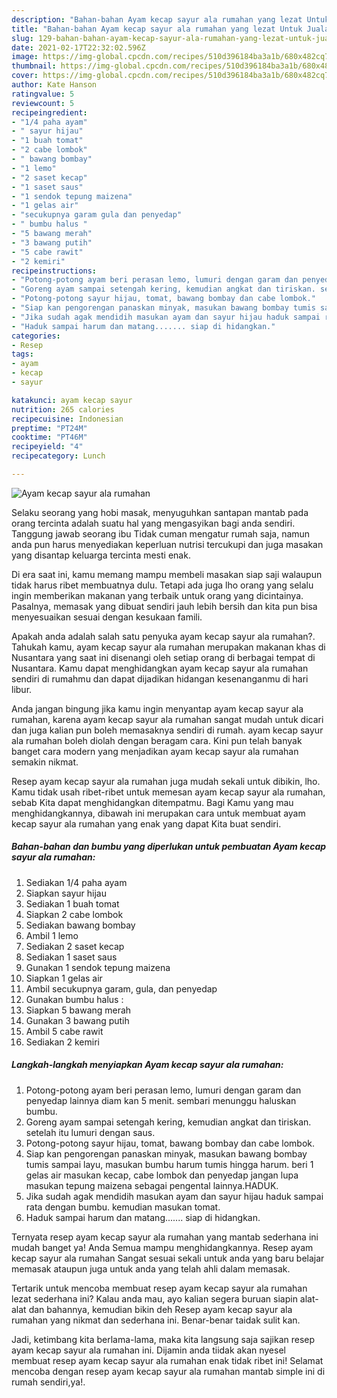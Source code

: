 ```yaml
---
description: "Bahan-bahan Ayam kecap sayur ala rumahan yang lezat Untuk Jualan"
title: "Bahan-bahan Ayam kecap sayur ala rumahan yang lezat Untuk Jualan"
slug: 129-bahan-bahan-ayam-kecap-sayur-ala-rumahan-yang-lezat-untuk-jualan
date: 2021-02-17T22:32:02.596Z
image: https://img-global.cpcdn.com/recipes/510d396184ba3a1b/680x482cq70/ayam-kecap-sayur-ala-rumahan-foto-resep-utama.jpg
thumbnail: https://img-global.cpcdn.com/recipes/510d396184ba3a1b/680x482cq70/ayam-kecap-sayur-ala-rumahan-foto-resep-utama.jpg
cover: https://img-global.cpcdn.com/recipes/510d396184ba3a1b/680x482cq70/ayam-kecap-sayur-ala-rumahan-foto-resep-utama.jpg
author: Kate Hanson
ratingvalue: 5
reviewcount: 5
recipeingredient:
- "1/4 paha ayam"
- " sayur hijau"
- "1 buah tomat"
- "2 cabe lombok"
- " bawang bombay"
- "1 lemo"
- "2 saset kecap"
- "1 saset saus"
- "1 sendok tepung maizena"
- "1 gelas air"
- "secukupnya garam gula dan penyedap"
- " bumbu halus "
- "5 bawang merah"
- "3 bawang putih"
- "5 cabe rawit"
- "2 kemiri"
recipeinstructions:
- "Potong-potong ayam beri perasan lemo, lumuri dengan garam dan penyedap lainnya diam kan 5 menit. sembari menunggu haluskan bumbu."
- "Goreng ayam sampai setengah kering, kemudian angkat dan tiriskan. setelah itu lumuri dengan saus."
- "Potong-potong sayur hijau, tomat, bawang bombay dan cabe lombok."
- "Siap kan pengorengan panaskan minyak, masukan bawang bombay tumis sampai layu, masukan bumbu harum tumis hingga harum. beri 1 gelas air masukan kecap, cabe lombok dan penyedap jangan lupa masukan tepung maizena sebagai pengental lainnya.HADUK."
- "Jika sudah agak mendidih masukan ayam dan sayur hijau haduk sampai rata dengan bumbu. kemudian masukan tomat."
- "Haduk sampai harum dan matang....... siap di hidangkan."
categories:
- Resep
tags:
- ayam
- kecap
- sayur

katakunci: ayam kecap sayur 
nutrition: 265 calories
recipecuisine: Indonesian
preptime: "PT24M"
cooktime: "PT46M"
recipeyield: "4"
recipecategory: Lunch

---
```



![Ayam kecap sayur ala rumahan](https://img-global.cpcdn.com/recipes/510d396184ba3a1b/680x482cq70/ayam-kecap-sayur-ala-rumahan-foto-resep-utama.jpg)

Selaku seorang yang hobi masak, menyuguhkan santapan mantab pada orang tercinta adalah suatu hal yang mengasyikan bagi anda sendiri. Tanggung jawab seorang ibu Tidak cuman mengatur rumah saja, namun anda pun harus menyediakan keperluan nutrisi tercukupi dan juga masakan yang disantap keluarga tercinta mesti enak.

Di era  saat ini, kamu memang mampu membeli masakan siap saji walaupun tidak harus ribet membuatnya dulu. Tetapi ada juga lho orang yang selalu ingin memberikan makanan yang terbaik untuk orang yang dicintainya. Pasalnya, memasak yang dibuat sendiri jauh lebih bersih dan kita pun bisa menyesuaikan sesuai dengan kesukaan famili. 



Apakah anda adalah salah satu penyuka ayam kecap sayur ala rumahan?. Tahukah kamu, ayam kecap sayur ala rumahan merupakan makanan khas di Nusantara yang saat ini disenangi oleh setiap orang di berbagai tempat di Nusantara. Kamu dapat menghidangkan ayam kecap sayur ala rumahan sendiri di rumahmu dan dapat dijadikan hidangan kesenanganmu di hari libur.

Anda jangan bingung jika kamu ingin menyantap ayam kecap sayur ala rumahan, karena ayam kecap sayur ala rumahan sangat mudah untuk dicari dan juga kalian pun boleh memasaknya sendiri di rumah. ayam kecap sayur ala rumahan boleh diolah dengan beragam cara. Kini pun telah banyak banget cara modern yang menjadikan ayam kecap sayur ala rumahan semakin nikmat.

Resep ayam kecap sayur ala rumahan juga mudah sekali untuk dibikin, lho. Kamu tidak usah ribet-ribet untuk memesan ayam kecap sayur ala rumahan, sebab Kita dapat menghidangkan ditempatmu. Bagi Kamu yang mau menghidangkannya, dibawah ini merupakan cara untuk membuat ayam kecap sayur ala rumahan yang enak yang dapat Kita buat sendiri.

<!--inarticleads1-->

##### Bahan-bahan dan bumbu yang diperlukan untuk pembuatan Ayam kecap sayur ala rumahan:

1. Sediakan 1/4 paha ayam
1. Siapkan  sayur hijau
1. Sediakan 1 buah tomat
1. Siapkan 2 cabe lombok
1. Sediakan  bawang bombay
1. Ambil 1 lemo
1. Sediakan 2 saset kecap
1. Sediakan 1 saset saus
1. Gunakan 1 sendok tepung maizena
1. Siapkan 1 gelas air
1. Ambil secukupnya garam, gula, dan penyedap
1. Gunakan  bumbu halus :
1. Siapkan 5 bawang merah
1. Gunakan 3 bawang putih
1. Ambil 5 cabe rawit
1. Sediakan 2 kemiri




<!--inarticleads2-->

##### Langkah-langkah menyiapkan Ayam kecap sayur ala rumahan:

1. Potong-potong ayam beri perasan lemo, lumuri dengan garam dan penyedap lainnya diam kan 5 menit. sembari menunggu haluskan bumbu.
1. Goreng ayam sampai setengah kering, kemudian angkat dan tiriskan. setelah itu lumuri dengan saus.
1. Potong-potong sayur hijau, tomat, bawang bombay dan cabe lombok.
1. Siap kan pengorengan panaskan minyak, masukan bawang bombay tumis sampai layu, masukan bumbu harum tumis hingga harum. beri 1 gelas air masukan kecap, cabe lombok dan penyedap jangan lupa masukan tepung maizena sebagai pengental lainnya.HADUK.
1. Jika sudah agak mendidih masukan ayam dan sayur hijau haduk sampai rata dengan bumbu. kemudian masukan tomat.
1. Haduk sampai harum dan matang....... siap di hidangkan.




Ternyata resep ayam kecap sayur ala rumahan yang mantab sederhana ini mudah banget ya! Anda Semua mampu menghidangkannya. Resep ayam kecap sayur ala rumahan Sangat sesuai sekali untuk anda yang baru belajar memasak ataupun juga untuk anda yang telah ahli dalam memasak.

Tertarik untuk mencoba membuat resep ayam kecap sayur ala rumahan lezat sederhana ini? Kalau anda mau, ayo kalian segera buruan siapin alat-alat dan bahannya, kemudian bikin deh Resep ayam kecap sayur ala rumahan yang nikmat dan sederhana ini. Benar-benar taidak sulit kan. 

Jadi, ketimbang kita berlama-lama, maka kita langsung saja sajikan resep ayam kecap sayur ala rumahan ini. Dijamin anda tiidak akan nyesel membuat resep ayam kecap sayur ala rumahan enak tidak ribet ini! Selamat mencoba dengan resep ayam kecap sayur ala rumahan mantab simple ini di rumah sendiri,ya!.

